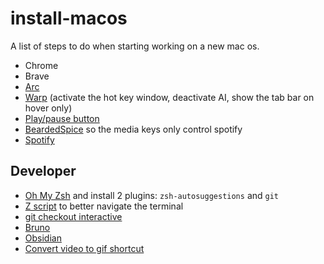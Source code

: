 # install-macos

A list of steps to do when starting working on a new mac os.

- Chrome
- Brave
- [Arc](https://arc.net/)
- [Warp](https://www.warp.dev/) (activate the hot key window, deactivate AI, show the tab bar on hover only)
- [Play/pause button](https://www.reddit.com/r/chrome/comments/be1eni/google_chrome_taking_control_of_media_keys/)
- [BeardedSpice](https://github.com/beardedspice/beardedspice) so the media keys only control spotify
- [Spotify](https://spotify.com/)

## Developer

- [Oh My Zsh](https://ohmyz.sh/) and install 2 plugins: `zsh-autosuggestions` and `git`
- [Z script](https://github.com/rupa/z) to better navigate the terminal
- [git checkout interactive](https://github.com/cookpete/git-checkout-interactive)
- [Bruno](https://www.usebruno.com/)
- [Obsidian](https://obsidian.md/)
- [Convert video to gif shortcut](https://github.com/friedrith/productivity/blob/master/convert-video-to-gif.md)
